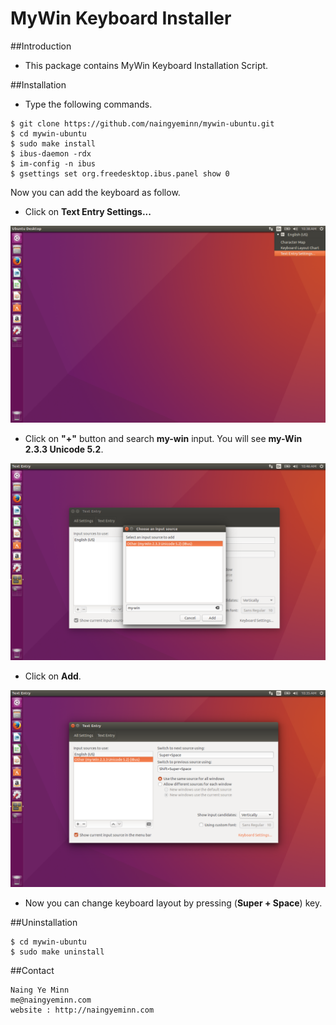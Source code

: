 MyWin Keyboard Installer
=========================

##Introduction

- This package contains MyWin Keyboard Installation Script.

##Installation

- Type the following commands.

```
$ git clone https://github.com/naingyeminn/mywin-ubuntu.git
$ cd mywin-ubuntu
$ sudo make install
$ ibus-daemon -rdx
$ im-config -n ibus
$ gsettings set org.freedesktop.ibus.panel show 0
```

Now you can add the keyboard as follow.

- Click on **Text Entry Settings...**

![Text Entry Setting](https://raw.githubusercontent.com/naingyeminn/nym_blog_data/master/Photos/MyWin/ubuntu01.png)

- Click on **"+"** button and search **my-win** input. You will see **my-Win 2.3.3 Unicode 5.2**.

![input1](https://raw.githubusercontent.com/naingyeminn/nym_blog_data/master/Photos/MyWin/ubuntu02.png)

- Click on **Add**.

![input2](https://raw.githubusercontent.com/naingyeminn/nym_blog_data/master/Photos/MyWin/ubuntu03.png)

- Now you can change keyboard layout by pressing (**Super + Space**) key.

##Uninstallation

```
$ cd mywin-ubuntu
$ sudo make uninstall
```

##Contact

```
Naing Ye Minn
me@naingyeminn.com
website : http://naingyeminn.com
```
